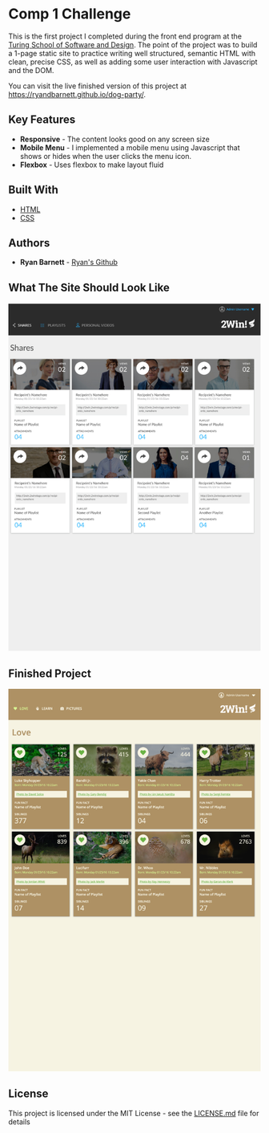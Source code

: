 # Comp 1 Challenge

This is the first project I completed during the front end program at the [Turing School of Software and Design](https://https://turing.io/). The point of the project was to build a 1-page static site to practice writing well structured, semantic HTML with clean, precise CSS, as well as adding some user interaction with Javascript and the DOM.

You can visit the live finished version of this project at https://ryandbarnett.github.io/dog-party/.

## Key Features

* **Responsive** - The content looks good on any screen size
* **Mobile Menu** - I implemented a mobile menu using Javascript that shows or hides when the user clicks the menu icon.
* **Flexbox** - Uses flexbox to make layout fluid


## Built With

* [HTML](https://developer.mozilla.org/en-US/docs/Web/Guide/HTML/HTML5)
* [CSS](https://developer.mozilla.org/en-US/docs/Web/CSS)

## Authors

* **Ryan Barnett** - [Ryan's Github](http://github.com/RyanDBarnett)

## What The Site Should Look Like

![website comp](images/comp-1.png)

## Finished Project

![ryans website](images/rb-comp-1.png)

## License

This project is licensed under the MIT License - see the [LICENSE.md](LICENSE.md) file for details
